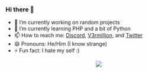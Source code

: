 ### Hi there 👋
- 🔭 I’m currently working on random projects
- 🌱 I’m currently learning PHP and a bit of Python
- 📫 How to reach me: [Discord](https://www.discord.com/users/378746510596243458), [V3rmillion](https://v3rmillion.net/member.php?action=profile&uid=1385488), and [Twitter](https://twitter.com/RobIox_Thot)
- 😄 Pronouns: He/Him (I know strange)
- ⚡ Fun fact: I hate my self :)

<div align="center">
<img align="center" src="https://discord.c99.nl/widget/theme-2/378746510596243458.png" />
</div>
  
<!--
**Roblox-Thot/Roblox-Thot** is a ✨ _special_ ✨ repository because its `README.md` (this file) appears on your GitHub profile.

Here are some ideas to get you started:

- 🔭 I’m currently working on ...
- 🌱 I’m currently learning ...
- 👯 I’m looking to collaborate on ...
- 🤔 I’m looking for help with ...
- 💬 Ask me about ...
- 📫 How to reach me: ...
- 😄 Pronouns: ...
- ⚡ Fun fact: ...
-->
